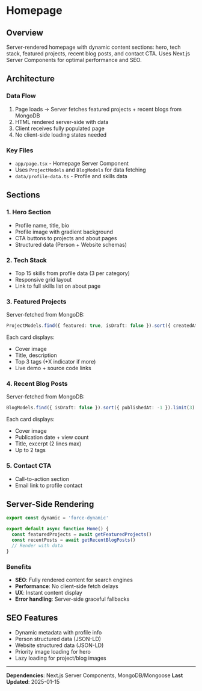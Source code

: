 # Homepage

## Overview

Server-rendered homepage with dynamic content sections: hero, tech stack, featured projects, recent blog posts, and contact CTA. Uses Next.js Server Components for optimal performance and SEO.

## Architecture

### Data Flow

1. Page loads → Server fetches featured projects + recent blogs from MongoDB
2. HTML rendered server-side with data
3. Client receives fully populated page
4. No client-side loading states needed

### Key Files

- `app/page.tsx` - Homepage Server Component
- Uses `ProjectModels` and `BlogModels` for data fetching
- `data/profile-data.ts` - Profile and skills data

## Sections

### 1. Hero Section

- Profile name, title, bio
- Profile image with gradient background
- CTA buttons to projects and about pages
- Structured data (Person + Website schemas)

### 2. Tech Stack

- Top 15 skills from profile data (3 per category)
- Responsive grid layout
- Link to full skills list on about page

### 3. Featured Projects

Server-fetched from MongoDB:

```typescript
ProjectModels.find({ featured: true, isDraft: false }).sort({ createdAt: -1 }).limit(4)
```

Each card displays:

- Cover image
- Title, description
- Top 3 tags (+X indicator if more)
- Live demo + source code links

### 4. Recent Blog Posts

Server-fetched from MongoDB:

```typescript
BlogModels.find({ isDraft: false }).sort({ publishedAt: -1 }).limit(3)
```

Each card displays:

- Cover image
- Publication date + view count
- Title, excerpt (2 lines max)
- Up to 2 tags

### 5. Contact CTA

- Call-to-action section
- Email link to profile contact

## Server-Side Rendering

```typescript
export const dynamic = 'force-dynamic'

export default async function Home() {
  const featuredProjects = await getFeaturedProjects()
  const recentPosts = await getRecentBlogPosts()
  // Render with data
}
```

### Benefits

- **SEO**: Fully rendered content for search engines
- **Performance**: No client-side fetch delays
- **UX**: Instant content display
- **Error handling**: Server-side graceful fallbacks

## SEO Features

- Dynamic metadata with profile info
- Person structured data (JSON-LD)
- Website structured data (JSON-LD)
- Priority image loading for hero
- Lazy loading for project/blog images

---

**Dependencies**: Next.js Server Components, MongoDB/Mongoose
**Last Updated**: 2025-01-15
